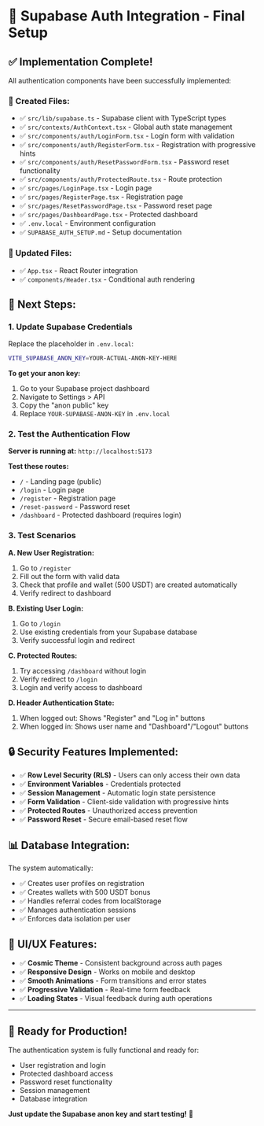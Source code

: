 # 🚀 Supabase Auth Integration - Final Setup

## ✅ **Implementation Complete!**

All authentication components have been successfully implemented:

### **📁 Created Files:**
- ✅ `src/lib/supabase.ts` - Supabase client with TypeScript types
- ✅ `src/contexts/AuthContext.tsx` - Global auth state management
- ✅ `src/components/auth/LoginForm.tsx` - Login form with validation
- ✅ `src/components/auth/RegisterForm.tsx` - Registration with progressive hints
- ✅ `src/components/auth/ResetPasswordForm.tsx` - Password reset functionality
- ✅ `src/components/auth/ProtectedRoute.tsx` - Route protection
- ✅ `src/pages/LoginPage.tsx` - Login page
- ✅ `src/pages/RegisterPage.tsx` - Registration page
- ✅ `src/pages/ResetPasswordPage.tsx` - Password reset page
- ✅ `src/pages/DashboardPage.tsx` - Protected dashboard
- ✅ `.env.local` - Environment configuration
- ✅ `SUPABASE_AUTH_SETUP.md` - Setup documentation

### **🔧 Updated Files:**
- ✅ `App.tsx` - React Router integration
- ✅ `components/Header.tsx` - Conditional auth rendering

## 🎯 **Next Steps:**

### **1. Update Supabase Credentials**
Replace the placeholder in `.env.local`:
```bash
VITE_SUPABASE_ANON_KEY=YOUR-ACTUAL-ANON-KEY-HERE
```

**To get your anon key:**
1. Go to your Supabase project dashboard
2. Navigate to Settings > API
3. Copy the "anon public" key
4. Replace `YOUR-SUPABASE-ANON-KEY` in `.env.local`

### **2. Test the Authentication Flow**

**Server is running at:** `http://localhost:5173`

**Test these routes:**
- `/` - Landing page (public)
- `/login` - Login page
- `/register` - Registration page  
- `/reset-password` - Password reset
- `/dashboard` - Protected dashboard (requires login)

### **3. Test Scenarios**

**A. New User Registration:**
1. Go to `/register`
2. Fill out the form with valid data
3. Check that profile and wallet (500 USDT) are created automatically
4. Verify redirect to dashboard

**B. Existing User Login:**
1. Go to `/login`
2. Use existing credentials from your Supabase database
3. Verify successful login and redirect

**C. Protected Routes:**
1. Try accessing `/dashboard` without login
2. Verify redirect to `/login`
3. Login and verify access to dashboard

**D. Header Authentication State:**
1. When logged out: Shows "Register" and "Log in" buttons
2. When logged in: Shows user name and "Dashboard"/"Logout" buttons

## 🔒 **Security Features Implemented:**

- ✅ **Row Level Security (RLS)** - Users can only access their own data
- ✅ **Environment Variables** - Credentials protected
- ✅ **Session Management** - Automatic login state persistence
- ✅ **Form Validation** - Client-side validation with progressive hints
- ✅ **Protected Routes** - Unauthorized access prevention
- ✅ **Password Reset** - Secure email-based reset flow

## 📊 **Database Integration:**

The system automatically:
- ✅ Creates user profiles on registration
- ✅ Creates wallets with 500 USDT bonus
- ✅ Handles referral codes from localStorage
- ✅ Manages authentication sessions
- ✅ Enforces data isolation per user

## 🎨 **UI/UX Features:**

- ✅ **Cosmic Theme** - Consistent background across auth pages
- ✅ **Responsive Design** - Works on mobile and desktop
- ✅ **Smooth Animations** - Form transitions and error states
- ✅ **Progressive Validation** - Real-time form feedback
- ✅ **Loading States** - Visual feedback during auth operations

---

## 🚀 **Ready for Production!**

The authentication system is fully functional and ready for:
- User registration and login
- Protected dashboard access
- Password reset functionality
- Session management
- Database integration

**Just update the Supabase anon key and start testing!** 🎉
